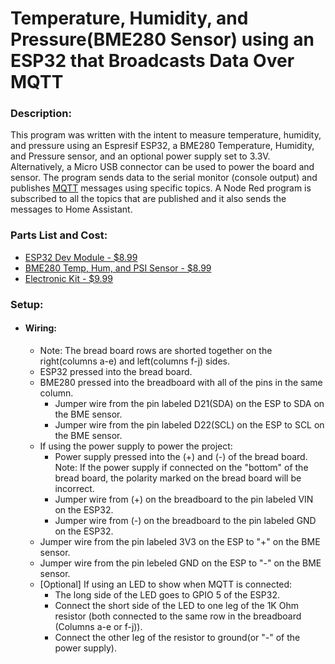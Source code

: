 # Temperature, Humidity, and Pressure(BME280 Sensor) using an ESP32 that Broadcasts Data Over MQTT

### Description:
This program was written with the intent to measure temperature, humidity, and pressure using an 
Espresif ESP32, a BME280 Temperature, Humidity, and Pressure sensor, and an optional power supply
set to 3.3V. Alternatively, a Micro USB connector can be used to power the board and sensor. The 
program sends data to the serial monitor (console output) and publishes [MQTT](https://mqtt.org/)
messages using specific topics. A Node Red program is subscribed to all the topics that are 
published and it also sends the messages to Home Assistant.

### Parts List and Cost:
- [ESP32 Dev Module - $8.99](https://www.amazon.com/ESP-WROOM-32-Development-Microcontroller-Integrated-Compatible/dp/B07WCG1PLV/ref=sr_1_3?crid=3HPW3GPPHHIM3&dib=eyJ2IjoiMSJ9.sjPHOXDjh8AVtKhUaQxpfTsJ3k4lqRnMvkD37K6ng5VzinwMiIpsjFTshr77euDxMgyoptu8p8PzFvEWpxs40O3qLHpzCyHJ_KpOTdT0hLn_kZ5VvaaUsJZpMZ72DRqNjRW6rqDl4SjGiTwB9vDeKLDCDOqArCW1K2xaXXcrZTOxq8sxeWJr2FTZ0ll8o8OF8eiAo09CJ1BvkJmDdSup5OfI5wz17zlMgYynAIZk2Fs.pMx0hu62hox1BjN9oWdBfO2aGiNb33N04lTTgxFeisA&dib_tag=se&keywords=esp32%2Bdevkit%2Bv1&qid=1722836883&sprefix=esp32%2Bdevkit%2Caps%2C298&sr=8-3&th=1)
- [BME280 Temp, Hum, and PSI Sensor - $8.99](https://www.amazon.com/HiLetgo-Atmospheric-Pressure-Temperature-Humidity/dp/B01N47LZ4P/ref=sr_1_4?crid=1E5WDNIF8YHQE&dib=eyJ2IjoiMSJ9.Alw1tIQnhX14R2JLX8aHhSBi0amC4H9hjB5vSoW7KUgPFC8hqxw3vfTED9-XxGFMRZIOwo5ixUDrIobOd-4Z8NNdsCqj23nuWrlxkfBDoIqvCEIeF_OIgFj9_ydL1TARUQFZQDdXxjR0p9wIbiX9auXzN_eWWScBfDOQs5rDCS-R6FvrHYT5jDBXWES_ZuuNlpp6HM2fN2t9LF_SF6-DYt0Atxm2Zx1B0S4bIQ900vX9tl1DXl_2TZ-L_QVgGBYHGSbDo01KXedpTs1o8Zi_dAJNfIctBY7Zz9zH3zOxEkg.xQK4ZLBuFycCxoK32Yee1UsMiciTACtBbPBETJ3FFHQ&dib_tag=se&keywords=bme280&qid=1723442903&s=hi&sprefix=bme280%2Ctools%2C153&sr=1-4)
- [Electronic Kit - $9.99](https://www.amazon.com/EL-CK-002-Electronic-Breadboard-Capacitor-Potentiometer/dp/B01ERP6WL4/ref=sr_1_5?crid=ZSLT3X8Y8XIM&dib=eyJ2IjoiMSJ9.Z17QbUQZrXSSh06-3tBTPmWRb8MGJFDbVC6Hwml1dUqRxtZJPvEx9oNd2cgfi7ZoL4DiwVJQ-aEE9tC6BJRN7HvukCez2089xx5ReCqmUis_jRcLgepMRkcqCi1K3NlUrv1HmEQpxY7vHWpZupYQaQxPOjs72YPVdhUPR9nYpJyUr3JLgfrp04v0thxnnJdoIw1fiI3KkGhDWSMXCaMSk_C0ywbn7P0izQLqv2-eA6x98Jhs5wovmQz4PBb8ndtLWyK0uLszKp3WQ26i-VVI-WOkP1WMeg0FNymbBulr6Nw.-xGLZPOrdAwgJzlPYSTwMkeRZ7jDYMT9IZuCMagGfiA&dib_tag=se&keywords=LED%2Band%2Bresistor%2Bkit&qid=1723609171&sprefix=led%2Band%2Bresistor%2Bkit%2Caps%2C166&sr=8-5&th=1)

### Setup:
- #### Wiring:
  * Note: The bread board rows are shorted together on the right(columns a-e) and left(columns f-j) sides.
  * ESP32 pressed into the bread board.
  * BME280 pressed into the breadboard with all of the pins in the same column.
     * Jumper wire from the pin labeled D21(SDA) on the ESP to SDA on the BME sensor.
     * Jumper wire from the pin labeled D22(SCL) on the ESP to SCL on the BME sensor.
  * If using the power supply to power the project:
     * Power supply pressed into the (+) and (-) of the bread board. Note: If the power supply if connected on the "bottom" of the bread board, the polarity marked on the bread board will be incorrect.
     * Jumper wire from (+) on the breadboard to the pin labeled VIN on the ESP32.
     * Jumper wire from (-) on the breadboard to the pin labeled GND on the ESP32.
  * Jumper wire from the pin labeled 3V3 on the ESP to "+" on the BME sensor.
  * Jumper wire from the pin lebeled GND on the ESP to "-" on the BME sensor.
  * [Optional] If using an LED to show when MQTT is connected:
     * The long side of the LED goes to GPIO 5 of the ESP32.
     * Connect the short side of the LED to one leg of the 1K Ohm resistor (both connected to the same row in the breadboard (Columns a-e or f-j)).
     * Connect the other leg of the resistor to ground(or "-" of the power supply).
